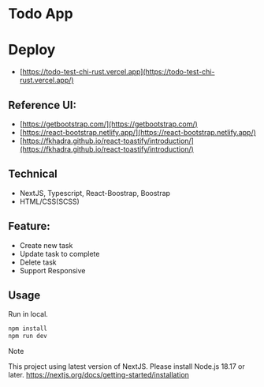 # Todo App
# Deploy
- [https://todo-test-chi-rust.vercel.app](https://todo-test-chi-rust.vercel.app/)
## Reference UI: 
- [https://getbootstrap.com/](https://getbootstrap.com/)
- [https://react-bootstrap.netlify.app/](https://react-bootstrap.netlify.app/)
- [https://fkhadra.github.io/react-toastify/introduction/](https://fkhadra.github.io/react-toastify/introduction/)
## Technical
- NextJS, Typescript, React-Boostrap, Boostrap
- HTML/CSS(SCSS)
## Feature:
+ Create new task
+ Update task to complete
+ Delete task
+ Support Responsive
## Usage
Run in local.
```bash
npm install
npm run dev
```
> [!NOTE]  
> This project using latest version of NextJS. Please install Node.js 18.17 or later.
> https://nextjs.org/docs/getting-started/installation
